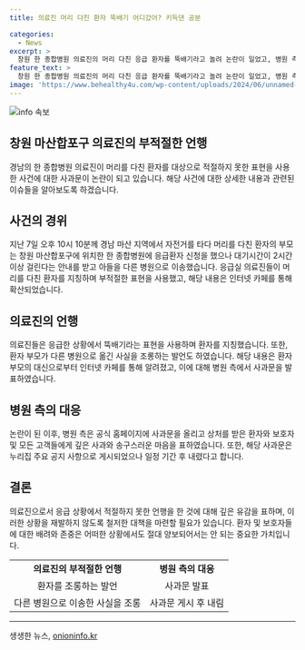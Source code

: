 ```yaml
---
title: 의료진 머리 다친 환자 뚝배기 어디갔어? 키득댄 공분

categories:
  - News
excerpt: >
  창원 한 종합병원 의료진의 머리 다친 응급 환자를 뚝배기라고 놀려 논란이 일었고, 병원 측은 사과문을 올리며 깊이 사과했다. 환자 부모가 응급을 신청했지만 대기시간이 길어 다른 병원으로 옮길 때 의료진이 머리 다친 환자를 조롱하며 언행하였다. 해당 글 작성자는 이를 목격하여 인터넷 카페에 올려 논란이 되었고, 병원은 이에 대한 사과문을 올리고 현재는 내렸다. 이에 대해 병원 측은 피해자분의 원치 않는 상황을 피하기 위해 사과문을 내린 것이라 설명했다.
feature_text: >
  창원 한 종합병원 의료진의 머리 다친 응급 환자를 뚝배기라고 놀려 논란이 일었고, 병원 측은 사과문을 올리며 깊이 사과했다. 환자 부모가 응급을 신청했지만 대기시간이 길어 다른 병원으로 옮길 때 의료진이 머리 다친 환자를 조롱하며 언행하였다. 해당 글 작성자는 이를 목격하여 인터넷 카페에 올려 논란이 되었고, 병원은 이에 대한 사과문을 올리고 현재는 내렸다. 이에 대해 병원 측은 피해자분의 원치 않는 상황을 피하기 위해 사과문을 내린 것이라 설명했다.
image: 'https://www.behealthy4u.com/wp-content/uploads/2024/06/unnamed-file.png'
---
```


<p><img src="https://www.behealthy4u.com/wp-content/uploads/2024/06/unnamed-file.png" alt="info 속보" /></p>

<h2 data-ke-size="size26">창원 마산합포구 의료진의 부적절한 언행</h2>

<p data-ke-size="size16">경남의 한 종합병원 의료진이 머리를 다친 환자를 대상으로 적절하지 못한 표현을 사용한 사건에 대한 사과문이 논란이 되고 있습니다. 해당 사건에 대한 상세한 내용과 관련된 이슈들을 알아보도록 하겠습니다.</p>

<h2 data-ke-size="size26">사건의 경위</h2>

<p data-ke-size="size16">지난 7일 오후 10시 10분께 경남 마산 지역에서 자전거를 타다 머리를 다친 환자의 부모는 창원 마산합포구에 위치한 한 종합병원에 응급환자 신청을 했으나 대기시간이 2시간 이상 걸린다는 안내를 받고 아들을 다른 병원으로 이송했습니다. 응급실 의료진들이 머리를 다친 환자를 지칭하며 부적절한 표현을 사용했고, 해당 내용은 인터넷 카페를 통해 확산되었습니다.</p>

<h2 data-ke-size="size26">의료진의 언행</h2>

<p data-ke-size="size16">의료진들은 응급한 상황에서 뚝배기라는 표현을 사용하며 환자를 지칭했습니다. 또한, 환자 부모가 다른 병원으로 옮긴 사실을 조롱하는 발언도 하였습니다. 해당 내용은 환자 부모의 대신으로부터 인터넷 카페를 통해 알려졌고, 이에 대해 병원 측에서 사과문을 발표하였습니다.</p>

<h2 data-ke-size="size26">병원 측의 대응</h2>

<p data-ke-size="size16">논란이 된 이후, 병원 측은 공식 홈페이지에 사과문을 올리고 상처를 받은 환자와 보호자 및 모든 고객들에게 깊은 사과와 송구스러운 마음을 표하였습니다. 또한, 해당 사과문은 누리집 주요 공지 사항으로 게시되었으나 일정 기간 후 내렸다고 합니다.</p>

<h2 data-ke-size="size26">결론</h2>

<p data-ke-size="size16">의료진으로서 응급 상황에서 적절하지 못한 언행을 한 것에 대해 깊은 유감을 표하며, 이러한 상황을 재발하지 않도록 철저한 대책을 마련할 필요가 있습니다. 환자 및 보호자들에 대한 배려와 존중은 어떠한 상황에서도 절대 양보되어서는 안 되는 중요한 가치입니다.</p>

<table>
    <tbody>
        <tr>
            <td style="text-align: center; height: 17px;"><b>의료진의 부적절한 언행</b></td>
            <td style="text-align: center; height: 17px;"><b>병원 측의 대응</b></td>
        </tr>
        <tr>
            <td style="text-align: center; height: 17px;">환자를 조롱하는 발언</td>
            <td style="text-align: center; height: 17px;">사과문 발표</td>
        </tr>
        <tr>
            <td style="text-align: center; height: 17px;">다른 병원으로 이송한 사실을 조롱</td>
            <td style="text-align: center; height: 17px;">사과문 게시 후 내림</td>
        </tr>
    </tbody>
</table>

<p><hr></p>
생생한 뉴스, <a href="https://onioninfo.kr" rel="dofollow">onioninfo.kr</a>


